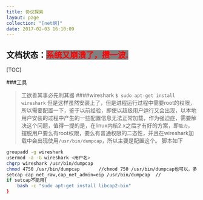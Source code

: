 ```yaml
---
title: 协议探索
layout: page
collection: "[net纲]"
date: 2017-02-03 16:10:09
---
```


**文档状态：**<a style="color:red;background-color:gray">系统又崩溃了，攒一波.</a>
---

[TOC]

###工具
> 工欲善其事必先利其器
####wireshark
`$ sudo apt-get install wireshark`
但是这样虽然安装上了，但是进程运行过程中需要root的权限，所以需要配置一下，鉴于以前经验，即使以超级用户运行又会出现，以本地用户安装的过程中产生的一些配置信息无法正常加载，作为强迫症，需要解决这个问题，值得一提的是，在linux内核2.x之后才有好的方案，即`能力`，摆脱用户要么有root权限，要么有普通权限的二态性，并且在wireshark加载中会出现使用`/usr/bin/dumpcap`，所以主要是配置这个。
脚本如下
```bash
groupadd -g wireshark
usermod -a -G wireshark <用户名>
chgrp wireshark /usr/bin/dumpcap
chmod 4750 /usr/bin/dumpcap       //chmod 750 /usr/bin/dumpcap也可以，多加了setuid
setcap cap_net_raw,cap_net_admin=eip /usr/bin/dumpcap  //
if setcap不能用{
    bash -c "sudo apt-get install libcap2-bin"
}
```